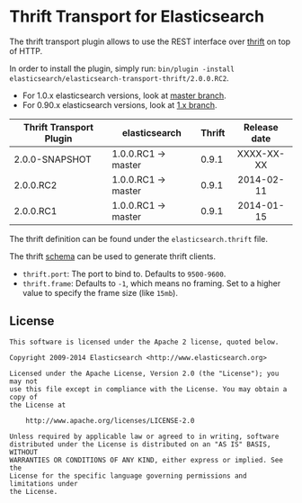 Thrift Transport for Elasticsearch
==================================

The thrift transport plugin allows to use the REST interface over [thrift](http://thrift.apache.org/) on top of HTTP.

In order to install the plugin, simply run: `bin/plugin -install elasticsearch/elasticsearch-transport-thrift/2.0.0.RC2`.

* For 1.0.x elasticsearch versions, look at [master branch](https://github.com/elasticsearch/elasticsearch-transport-thrift/tree/master).
* For 0.90.x elasticsearch versions, look at [1.x branch](https://github.com/elasticsearch/elasticsearch-transport-thrift/tree/1.x).


|   Thrift Transport Plugin   | elasticsearch         | Thrift | Release date |
|-----------------------------|-----------------------|--------|:------------:|
| 2.0.0-SNAPSHOT              | 1.0.0.RC1 -> master   | 0.9.1  |  XXXX-XX-XX  |
| 2.0.0.RC2                   | 1.0.0.RC1 -> master   | 0.9.1  |  2014-02-11  |
| 2.0.0.RC1                   | 1.0.0.RC1 -> master   | 0.9.1  |  2014-01-15  |

The thrift definition can be found under the `elasticsearch.thrift` file.

The thrift [schema](https://github.com/elasticsearch/elasticsearch-transport-thrift/blob/master/elasticsearch.thrift) can be used to generate thrift clients.

* `thrift.port`: The port to bind to. Defaults to `9500-9600`.
* `thrift.frame`: Defaults to `-1`, which means no framing. Set to a higher value to specify the frame size (like `15mb`).

License
-------

    This software is licensed under the Apache 2 license, quoted below.

    Copyright 2009-2014 Elasticsearch <http://www.elasticsearch.org>

    Licensed under the Apache License, Version 2.0 (the "License"); you may not
    use this file except in compliance with the License. You may obtain a copy of
    the License at

        http://www.apache.org/licenses/LICENSE-2.0

    Unless required by applicable law or agreed to in writing, software
    distributed under the License is distributed on an "AS IS" BASIS, WITHOUT
    WARRANTIES OR CONDITIONS OF ANY KIND, either express or implied. See the
    License for the specific language governing permissions and limitations under
    the License.

